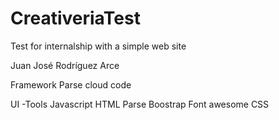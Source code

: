 # CreativeriaTest
Test for internalship with a simple web site

Juan José Rodríguez Arce


Framework
Parse cloud code

UI -Tools
Javascript
HTML
Parse
Boostrap
Font awesome
CSS

